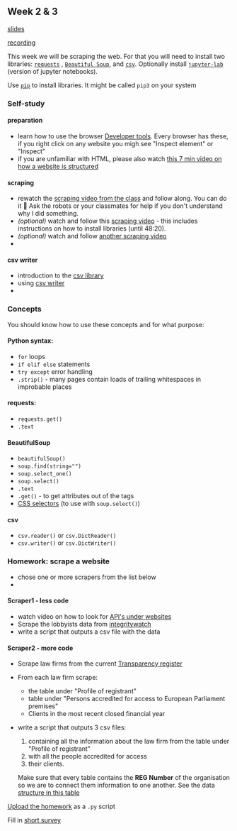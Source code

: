 ## Week 2 & 3
[slides](https://homolova.sk/goteborgmij24/scraping)

[recording](https://youtu.be/RZXZhCrE8pI)


This week we will be scraping the web. For that you will need to install two libraries: [`requests`](https://requests.readthedocs.io/en/latest/) , [`Beautiful Soup`](https://beautiful-soup-4.readthedocs.io/en/latest/), and [`csv`](https://docs.python.org/3/library/csv.html). Optionally install [`jupyter-lab`](https://jupyterlab.readthedocs.io/en/stable/getting_started/installation.html) (version of jupyter notebooks).

Use [`pip`](https://pypi.org/project/pip/) to install libraries. It might be called `pip3` on your system

### Self-study

#### preparation
- learn how to use the browser [Developer tools](https://www.youtube.com/watch?v=RBinFeVZz0E). Every browser has these, if you right click on any website you migh see "Inspect element" or "Inspect"
- if you are unfamiliar with HTML, please also watch [this 7 min video on how a website is structured](https://www.youtube.com/watch?v=ipkjfvl40s0)

#### scraping
- rewatch the [scraping video from the class](https://youtu.be/RZXZhCrE8pI?si=g8okdMKBHBBGKrEL&t=1203) and follow along. You can do it 💪 Ask the robots or your classmates for help if you don't understand why I did something.
- *(optional)* watch and follow this [scraping video](https://youtu.be/XVv6mJpFOb0?si=Q8o8EjvfC-drToIR) - this includes instructions on how to install libraries (until 48:20).
- *(optional)* watch and follow [another scraping video](https://www.youtube.com/watch?v=gRLHr664tXA)
- 
#### csv writer
- introduction to the [csv library](https://www.youtube.com/watch?v=q5uM4VKywbA)
- using [csv writer](https://www.youtube.com/watch?v=jnkPnNaLY3g)
- 
### Concepts
You should know how to use these concepts and for what purpose:

#### Python syntax:
- `for` loops
- `if elif else` statements
- `try except` error handling
- `.strip()` - many pages contain loads of trailing whitespaces in improbable places

#### requests:
- `requests.get()`
- `.text`
#### BeautifulSoup
- `beautifulSoup()`
- `soup.find(string="")`
- `soup.select_one()`
- `soup.select()`
- `.text`
- `.get()` - to get attributes out of the tags
- [CSS selectors](https://beautiful-soup-4.readthedocs.io/en/latest/#css-selectors) (to use with `soup.select()`)

#### csv
- `csv.reader()` or `csv.DictReader()`
- `csv.writer()` or `csv.DictWriter()`



### Homework: scrape a website
- chose one or more scrapers from the list below
- 
#### Scraper1 - less code
- watch video on how to look for [API's under websites](https://www.youtube.com/watch?v=6gtHzj4GMLo)
- Scrape the lobbyists data from [integritywatch](https://integritywatch.eu/organizations.php)
- write a script that outputs a csv file with the data
#### Scraper2 - more code
- Scrape law firms from the current [Transparency register](https://transparency-register.europa.eu/searchregister-or-update/search-register_en)
- From each law firm scrape:
	- the table under "Profile of registrant"
	- table under "Persons accredited for access to European Parliament premises"
	- Clients in the most recent closed financial year
- write a script that outputs 3 csv files:
	1. containing all the information about the law firm from the table under "Profile of registrant"
	2. with all the people accredited for access 
	3. their clients.
	 
	Make sure that every table contains the **REG Number** of the organisation so we are to connect them information to one another. See the data [structure in this table](https://docs.google.com/spreadsheets/d/1IqIGa3rSzWroigOp1llXD47qLfVvmvxo-xrMdP5ZQRU/edit?gid=0#gid=0)


[Upload the homework](https://forms.gle/zZhoMTMVrsJ8qzFL8) as a `.py` script 

Fill in [short survey](https://forms.gle/CT87GySvCS89UryDA)